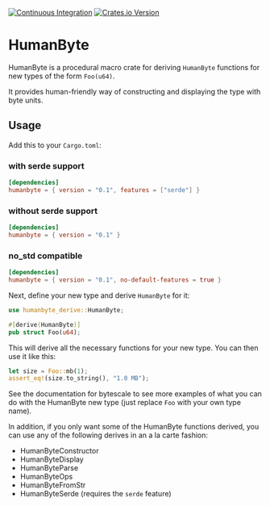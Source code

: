 [![Continuous Integration](https://github.com/lthiery/humanbyte/actions/workflows/rust.yaml/badge.svg)](https://github.com/lthiery/humanbyte/actions/workflows/rust.yaml)
[![Crates.io Version](https://img.shields.io/crates/v/humanbyte.svg)](https://crates.io/crates/humanbyte)

# HumanByte

HumanByte is a procedural macro crate for deriving `HumanByte` functions for new types of the form `Foo(u64)`.

It provides human-friendly way of constructing and displaying the type with byte units.

## Usage

Add this to your `Cargo.toml`:

### with serde support

```toml
[dependencies]
humanbyte = { version = "0.1", features = ["serde"] }
```

### without serde support

```toml
[dependencies]
humanbyte = { version = "0.1" }
```

### no_std compatible

```toml
[dependencies]
humanbyte = { version = "0.1", no-default-features = true }
```

Next, define your new type and derive `HumanByte` for it:

```rust
use humanbyte_derive::HumanByte;

#[derive(HumanByte)]
pub struct Foo(u64);
```

This will derive all the necessary functions for your new type. You can then use it like this:

```rust
let size = Foo::mb(1);
assert_eq!(size.to_string(), "1.0 MB");
```

See the documentation for bytescale to see more examples of what you can do with the HumanByte new type (just replace `Foo` with your own type name).

In addition, if you only want some of the HumanByte functions derived, you can use any of the following derives in an
a la carte fashion:
* HumanByteConstructor
* HumanByteDisplay
* HumanByteParse
* HumanByteOps
* HumanByteFromStr
* HumanByteSerde (requires the `serde` feature)
